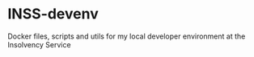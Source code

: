 # INSS-devenv
Docker files, scripts and utils for my local developer environment at the Insolvency Service
